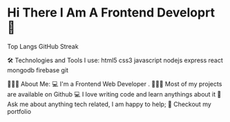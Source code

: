 # Hi There I Am A Frontend Developrt 👋

Top Langs GitHub Streak

🛠️ Technologies and Tools I use:
html5 css3 javascript nodejs express react mongodb firebase git

👨🏻‍💻 About Me:
💻 I'm a Frontend Web Developer .
👨🏻‍💻   Most of my projects are available on Github
💻 I love writing code and learn anythings about it
💬   Ask me about anything tech related, I am happy to help;
📝   Checkout my portfolio

